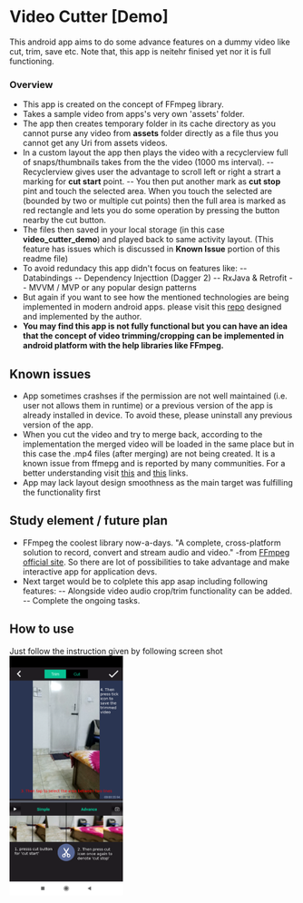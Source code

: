 

# Video Cutter [Demo]
This android app aims to do some advance features on a dummy video like cut, trim, save etc. Note that, this app is neitehr finised yet nor it is full functioning.
### Overview
- This app is created on the concept of FFmpeg library.
- Takes a sample video from apps's very own 'assets' folder.
- The app then creates temporary folder in its cache directory as you cannot purse any video from **assets** folder directly as a file thus you cannot get any Uri from assets videos.
- In a custom layout the app then plays the video with a recyclerview full of snaps/thumbnails takes from the the video (1000 ms interval).
-- Recyclerview gives user the advantage to scroll left or right a strart a marking for **cut start** point.
-- You then put another mark as **cut stop** pint and touch the selected area. When you touch the selected are (bounded by two or multiple cut points) then the full area is marked as red rectangle and lets you do some operation by pressing the button nearby the cut button.
- The files then saved in your local storage (in this case **video_cutter_demo**) and played back to same activity layout. (This feature has issues which is discussed in **Known Issue** portion of this readme file)
- To avoid redundacy this app didn't focus on features like:
-- Databindings
-- Dependency Injecttion (Dagger 2)
-- RxJava & Retrofit
-- MVVM / MVP or any popular design patterns
- But again if you want to see how the mentioned technologies are being implemented in modern android apps. please visit this [repo](https://github.com/tcse9/GoGet-Weather-App) designed and implemented by the author. 
- **You may find this app is not fully functional but you can have an idea that the concept of video trimming/cropping can be implemented in android platform with the help libraries like FFmpeg.**


## Known issues
- App sometimes crashses if the permission are not well maintained (i.e. user not allows them in runtime) or a previous version of the app is already installed in device. To avoid these, please uninstall any previous version of the app.
- When you cut the video and try to merge back, according to the implementation the merged video will be loaded in the same place but in this case the .mp4 files (after merging) are not being created. It is a known issue from ffmepg and is reported by many communities. For a better understanding visit [this](https://github.com/WritingMinds/ffmpeg-android-java/issues/141) and [this](https://issuetracker.google.com/issues/37067983) links.
- App may lack layout design smoothness as the main target was fulfilling the functionality first

## Study element / future plan
- FFmpeg the coolest library now-a-days. "A complete, cross-platform solution to record, convert and stream audio and video." -from [FFmpeg official site](https://www.ffmpeg.org/). So there are lot of possibilities to take advantage and make interactive app for application devs.
- Next target would be to colplete this app asap including following features:
-- Alongside video audio crop/trim functionality can be added.
-- Complete the ongoing tasks.

## How to use
Just follow the instruction given by following screen shot
<img src="/screenshots/main_page.png" alt="drawing" width="200"/>
